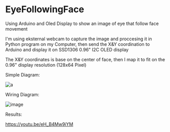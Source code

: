 # EyeFollowingFace
Using Arduino and Oled Display to show an image of eye that follow face movement

I'm using eksternal webcam to capture the image and proccesing it in Python program on my Computer, then send the X&Y coordination to Arduino and display it on SSD1306 0.96" I2C OLED display

The X&Y coordinates is base on the center of face, then I map it to fit on the 0.96" display resolution (128x64 Pixel)

Simple Diagram:

![a](https://user-images.githubusercontent.com/105662575/199051556-91f63255-1d8a-456e-96d1-ceed8a75d34f.jpg)

Wiring Diagram:

![image](https://user-images.githubusercontent.com/105662575/199055112-e1b2ffec-750e-4808-9037-006c94d1d75b.png)

Results:

https://youtu.be/eH_B4Mw9iYM
